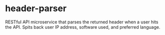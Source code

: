 # header-parser
RESTful API microservice that parses the returned header when a user hits the API. Spits back user IP address, software used, and preferred language. 
